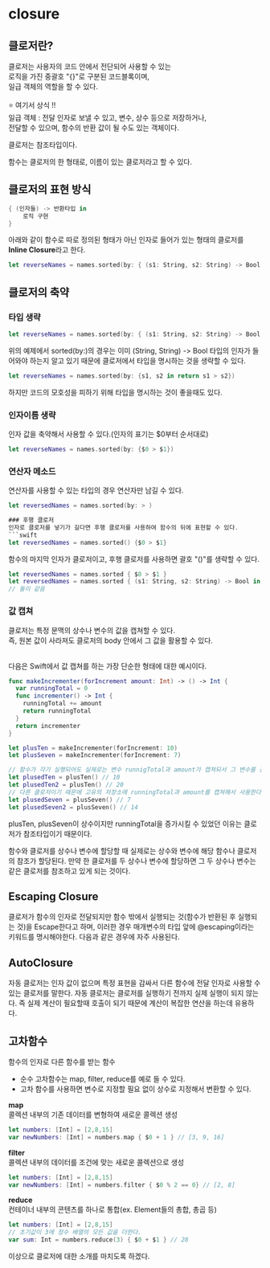 # closure
## 클로저란?
클로저는 사용자의 코드 안에서 전단되어 사용할 수 있는 
<br>로직을 가진 중괄호 "{}"로 구분된 코드블록이며, 
<br> 일급 객체의 역할을 할 수 있다.
<br><br>⭐️ 여기서 상식 !!
<br> 일급 객체 : 전달 인자로 보낼 수 있고, 변수, 상수 등으로 저장하거나, <br>
전달할 수 있으며, 함수의 반환 값이 될 수도 있는 객체이다.

클로저는 참조타입이다.

함수는 클로저의 한 형태로, 이름이 있는 클로저라고 할 수 있다.

## 클로저의 표현 방식
```swift
{ (인자들) -> 반환타입 in 
    로직 구현
}
```
아래와 같이 함수로 따로 정의된 형태가 아닌 인자로 들어가 있는 형태의 클로저를 **Inline Closure**라고 한다.
```swift
let reverseNames = names.sorted(by: { (s1: String, s2: String) -> Bool in return s1 >s2})
```
## 클로저의 축약
### 타입 생략
```swift
let reverseNames = names.sorted(by: { (s1: String, s2: String) -> Bool in return s1 >s2})
```
위의 예제에서 sorted(by:)의 경우는 이미 (String, String) -> Bool 타입의 인자가 들어와야 하는지 알고 있기 때문에 클로저에서 타입을 명시하는 것을 생략할 수 있다.
```swift
let reverseNames = names.sorted(by: {s1, s2 in return s1 > s2})
```
하지만 코드의 모호성을 피하기 위해 타입을 명시하는 것이 좋을때도 있다.
### 인자이름 생략
인자 값을 축약해서 사용할 수 있다.(인자의 표기는 $0부터 순서대로)
```swift
let reverseNames = names.sorted(by: {$0 > $1})
```
### 연산자 메소드
연산자를 사용할 수 있는 타입의 경우 연산자만 남길 수 있다.
```swift
let reversedNames = names.sorted(by: > )

### 후행 클로저
인자로 클로저를 넣기가 길다면 후행 클로저를 사용하여 함수의 뒤에 표현할 수 있다.
```swift
let reversedNames = names.sorted() {$0 > $1}
```
함수의 마지막 인자가 클로저이고, 후행 클로저를 사용하면 괄호 "()"를 생략할 수 있다.
```swift
let reversedNames = names.sorted { $0 > $1 }
let reversedNames = names.sorted { (s1: String, s2: String) -> Bool in return s1 > s2 }
// 둘이 같음
```
### 값 캡쳐
클로저는 특정 문맥의 상수나 변수의 값을 캡쳐할 수 있다.
<br>즉, 원본 값이 사라져도 클로저의 body 안에서 그 값을 활용할 수 있다.


<br> 다음은 Swift에서 값 캡쳐를 하는 가장 단순한 형태에 대한 예시이다.
```swift
func makeIncrementer(forIncrement amount: Int) -> () -> Int {
  var runningTotal = 0
  func incrementer() -> Int {
    runningTotal += amount
    return runningTotal
  }
  return incrementer
}

let plusTen = makeIncrementer(forIncrement: 10)
let plusSeven = makeIncrementer(forIncrement: 7)

// 함수가 각기 실행되어도 실제로는 변수 runnigTotal과 amount가 캡쳐되서 그 변수를 공유하기 때문에 누적된 결과를 가진다.
let plusedTen = plusTen() // 10
let plusedTen2 = plusTen() // 20
// 다른 클로저이기 때문에 고유의 저장소에 runningTotal과 amount를 캡쳐해서 사용한다.
let plusedSeven = plusSeven() // 7
let plusedSeven2 = plusSeven() // 14
```
plusTen, plusSeven이 상수이지만 runningTotal을 증가시킬 수 있었던 이유는 클로저가 참조타입이기 때문이다.

함수와 클로저를 상수나 변수에 할당할 때 실제로는 상수와 변수에 해당 함수나 클로저의 참조가 할당된다. 만약 한 클로저를 두 상수나 변수에 할당하면 그 두 상수나 변수는 같은 클로저를 참조하고 있게 되는 것이다.

## Escaping Closure
클로저가 함수의 인자로 전달되지만 함수 밖에서 실행되는 것(함수가 반환된 후 실행되는 것)을 Escape한다고 하며, 이러한 경우 매개변수의 타입 앞에 @escaping이라는 키워드를 명시해야한다. 다음과 같은 경우에 자주 사용된다.

## AutoClosure
자동 클로저는 인자 값이 없으며 특정 표현을 감싸서 다른 함수에 전달 인자로 사용할 수 있는 클로저를 말한다. 자동 클로저는 클로저를 실행하기 전까지 실제 실행이 되지 않는다. 즉 실제 계산이 필요할때 호출이 되기 때문에 계산이 복잡한 연산을 하는데 유용하다.

## 고차함수
함수의 인자로 다른 함수를 받는 함수
* 순수 고차함수는 map, filter, reduce를 예로 들 수 있다.
* 고차 함수를 사용하면 변수로 지정할 필요 없이 상수로 지정해서 변환할 수 있다.

**map**
<br> 콜렉션 내부의 기존 데이터를 변형하여 새로운 콜렉션 생성
```swift
let numbers: [Int] = [2,8,15]
var newNumbers: [Int] = numbers.map { $0 + 1 } // [3, 9, 16]
```
**filter**
<br> 콜렉션 내부의 데이터를 조건에 맞는 새로운 콜렉션으로 생성
```swift
let numbers: [Int] = [2,8,15]
var newNumbers: [Int] = numbers.filter { $0 % 2 == 0} // [2, 8]
```
**reduce**
<br> 컨테이너 내부의 콘텐츠를 하나로 통합(ex. Element들의 총합, 총곱 등)
```swift
let numbers: [Int] = [2,8,15]
// 초기값이 3에 정수 배열의 모든 값을 더한다.
var sum: Int = numbers.reduce(3) { $0 + $1 } // 28
```

이상으로 클로저에 대한 소개를 마치도록 하겠다.